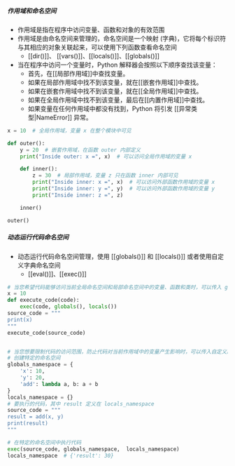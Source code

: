##### 作用域和命名空间
- 作用域是指在程序中访问变量、函数和对象的有效范围
- 作用域是由命名空间来管理的，命名空间是一个映射 (字典)，它将每个标识符与其相应的对象关联起来，可以使用下列函数查看命名空间
	- [[dir()]]、 [[vars()]]、[[locals()]]、[[globals()]]
- 当在程序中访问一个变量时，Python 解释器会按照以下顺序查找该变量：
	- 首先，在[[局部作用域]]中查找变量。
	- 如果在局部作用域中找不到该变量，就在[[嵌套作用域]]中查找。
	- 如果在嵌套作用域中找不到该变量，就在[[全局作用域]]中查找。
	- 如果在全局作用域中找不到该变量，最后在[[内置作用域]]中查找。
	- 如果变量在任何作用域中都没有找到，Python 将引发 [[异常类型|NameError]] 异常。

```python
x = 10  # 全局作用域，变量 x 在整个模块中可见

def outer():
    y = 20  # 嵌套作用域，在函数 outer 内部定义
    print("Inside outer: x =", x)  # 可以访问全局作用域的变量 x

    def inner():
        z = 30  # 局部作用域，变量 z 只在函数 inner 内部可见
        print("Inside inner: x =", x)  # 可以访问外部函数作用域的变量 x
        print("Inside inner: y =", y)  # 可以访问外部函数作用域的变量 y
        print("Inside inner: z =", z)

    inner()

outer()

```
##### 动态运行代码命名空间
- 动态运行代码命名空间管理，使用 [[globals()]] 和 [[locals()]] 或者使用自定义字典命名空间
	- [[eval()]]、[[exec()]]
```python
# 当您希望代码能够访问当前全局命名空间和局部命名空间中的变量、函数和类时，可以传入 globals() 和 locals()。这样代码将在当前作用域内执行，并且可以访问当前作用域中的所有内容。适合于在当前上下文中执行动态生成的代码，充分利用已有的命名空间。
x = 10
def execute_code(code):
    exec(code, globals(), locals())
source_code = """
print(x)
"""
execute_code(source_code)


# 当您想要限制代码的访问范围，防止代码对当前作用域中的变量产生影响时，可以传入自定义的字典命名空间。这样代码只能访问和操作传入的字典中的变量，不会影响当前作用域。适合于执行具有受限制的代码，以确保代码不会对外部环境造成意外影响。
# 创建特定的命名空间
globals_namespace = {
    'x': 10,
    'y': 20,
    'add': lambda a, b: a + b
}
locals_namespace = {}
# 要执行的代码，其中 result 定义在 locals_namespace
source_code = """
result = add(x, y)  
print(result)
"""

# 在特定的命名空间中执行代码
exec(source_code, globals_namespace,  locals_namespace)
locals_namespace  # {'result': 30}
```